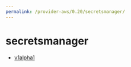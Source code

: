 ```yaml
---
permalink: /provider-aws/0.20/secretsmanager/
---
```


# secretsmanager



* [v1alpha1](v1alpha1/index.md)